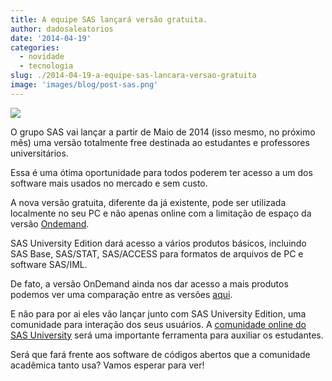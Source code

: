 ```yaml
---
title: A equipe SAS lançará versão gratuita.
author: dadosaleatorios
date: '2014-04-19'
categories:
  - novidade
  - tecnologia
slug: ./2014-04-19-a-equipe-sas-lancara-versao-gratuita
image: 'images/blog/post-sas.png'
---
```


![](https://dadosaleatorios.files.wordpress.com/2014/04/sasau.jpg)

O grupo SAS vai lançar a partir de Maio de 2014 (isso mesmo, no próximo mês) uma versão totalmente free destinada ao estudantes e professores universitários.

Essa é uma ótima oportunidade para todos poderem ter acesso a um dos software mais usados no mercado e sem custo.

A nova versão gratuita, diferente da já existente, pode ser utilizada localmente no seu PC e não apenas online com a limitação de espaço da versão [Ondemand](http://www.sas.com/en_us/industry/higher-education/on-demand-for-academics.html).

SAS University Edition dará acesso a vários produtos básicos,  incluindo SAS Base, SAS/STAT, SAS/ACCESS para formatos de arquivos de  PC e software SAS/IML.

De fato, a versão OnDemand ainda nos dar acesso a mais produtos podemos ver uma comparação entre as versões [aqui](http://www.sas.com/en_us/offers/14q1/122603-sas-for-academia/overview.html).

E não para por ai eles vão lançar junto com SAS University Edition, uma comunidade para interação dos seus usuários. A [comunidade online do SAS University](https://communities.sas.com/community/sas-analytics-u) será uma importante ferramenta para auxiliar os estudantes.

Será que fará frente aos software de códigos abertos que a comunidade acadêmica tanto usa?
Vamos esperar para ver!
